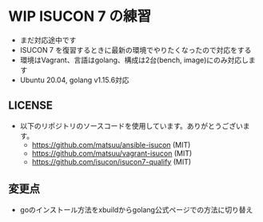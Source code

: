 # WIP ISUCON 7 の練習
- まだ対応途中です
- ISUCON 7 を復習するときに最新の環境でやりたくなったので対応をする
- 環境はVagrant、言語はgolang、構成は2台(bench, image)にのみ対応します
- Ubuntu 20.04, golang v1.15.6対応

## LICENSE
- 以下のリポジトリのソースコードを使用しています。ありがとうございます。
  - https://github.com/matsuu/ansible-isucon (MIT)
  - https://github.com/matsuu/vagrant-isucon (MIT)
  - https://github.com/isucon/isucon7-qualify (MIT)

## 変更点
- goのインストール方法をxbuildからgolang公式ページでの方法に切り替え
